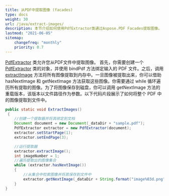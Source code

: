 ```yaml
---
title: 从PDF中提取图像 (facades)
type: docs
weight: 30
url: /java/extract-images/
description: 本节介绍如何使用PdfExtractor类通过Aspose.PDF Facades提取图像。
lastmod: "2021-06-05"
sitemap:
    changefreq: "monthly"
    priority: 0.7
---
```


[PdfExtractor](https://reference.aspose.com/pdf/java/com.aspose.pdf.facades/PdfExtractor) 类允许您从PDF文件中提取图像。
 首先，你需要创建一个 [PdfExtractor](https://reference.aspose.com/pdf/java/com.aspose.pdf.facades/PdfExtractor) 类的对象，并使用 bindPdf 方法绑定输入的 PDF 文件。之后，调用 [extractImage](https://reference.aspose.com/pdf/java/com.aspose.pdf.facades/PdfExtractor#extractImage--) 方法将所有图像提取到内存中。一旦图像被提取出来，你可以借助 hasNextImage 和 getNextImage 方法获取这些图像。你需要通过 while 循环遍历所有提取的图像。为了将图像保存到磁盘，你可以调用 getNextImage 方法的重载版本，该版本以文件路径作为参数。以下代码片段展示了如何将整个 PDF 中的图像提取到文件中。

```java   
public static void ExtractImages()
 {
    //创建一个提取器并将其绑定到文档
    Document document = new Document(_dataDir + "sample.pdf");
    PdfExtractor extractor = new PdfExtractor(document);
    extractor.setStartPage(1);
    extractor.setEndPage(3);            

    //运行提取器
    extractor.extractImage();
    int imageNumber = 1;
    //遍历提取出的图像集合
    while (extractor.hasNextImage())
    {
        //从集合中检索图像并将其保存到文件中
        extractor.getNextImage(_dataDir + String.format("image%03d.png", imageNumber++),ImageType.getPng());
    }
}
```